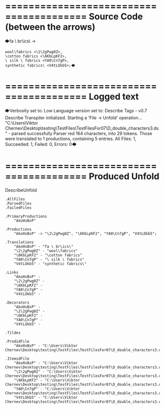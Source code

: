 ========================================
Source Code (between the arrows)
========================================

🡆fa \ br\ics\ <AkoHsBxP>->

    wool\fabrics <\2\2gPwg0Z>,
    \cotton fabrics <\6KbLpKF2>,
    \ silk \ fabrics <YA0\Cn7gP>,
    synthetic fabrics\ <V4tLOkb5>;🡄

========================================
Logged text
========================================

🡆Verbosity set to: Low
Language version set to: Describe Tags - v0.7
Describe Transpiler initialized.
Starting a 'File -> Unfold' operation...
"C:\Users\Viktor Chernev\Desktop\testing\TestFiles\TestFilesFor07\D_double_characters3.ds" - parsed successfully
Parser red 164 characters, into 29 tokens.
Those were translated to 1 productions, containing 5 entries.
All Files: 1, Succeeded: 1, Failed: 0, Errors: 0🡄

========================================
Produced Unfold
========================================

DescribeUnfold

    .AllFiles
    .ParsedFiles
    .FailedFiles

    .PrimaryProductions
        "AkoHsBxP" 

    .Productions
        "AkoHsBxP" -> "\2\2gPwg0Z", "\6KbLpKF2", "YA0\Cn7gP", "V4tLOkb5";

    .Translations
        "AkoHsBxP" - "fa \ br\ics\"
        "\2\2gPwg0Z" - "wool\fabrics"
        "\6KbLpKF2" - "\cotton fabrics"
        "YA0\Cn7gP" - "\ silk \ fabrics"
        "V4tLOkb5" - "synthetic fabrics\"

    .Links
        "AkoHsBxP" - 
        "\2\2gPwg0Z" - 
        "\6KbLpKF2" - 
        "YA0\Cn7gP" - 
        "V4tLOkb5" - 

    .Decorators
        "AkoHsBxP" - 
        "\2\2gPwg0Z" - 
        "\6KbLpKF2" - 
        "YA0\Cn7gP" - 
        "V4tLOkb5" - 

    .Tildes

    .ProdidFile
        "AkoHsBxP" - "C:\Users\Viktor Chernev\Desktop\testing\TestFiles\TestFilesFor07\D_double_characters3.ds"

    .ItemidFile
        "AkoHsBxP" - "C:\Users\Viktor Chernev\Desktop\testing\TestFiles\TestFilesFor07\D_double_characters3.ds"
        "\2\2gPwg0Z" - "C:\Users\Viktor Chernev\Desktop\testing\TestFiles\TestFilesFor07\D_double_characters3.ds"
        "\6KbLpKF2" - "C:\Users\Viktor Chernev\Desktop\testing\TestFiles\TestFilesFor07\D_double_characters3.ds"
        "YA0\Cn7gP" - "C:\Users\Viktor Chernev\Desktop\testing\TestFiles\TestFilesFor07\D_double_characters3.ds"
        "V4tLOkb5" - "C:\Users\Viktor Chernev\Desktop\testing\TestFiles\TestFilesFor07\D_double_characters3.ds"

